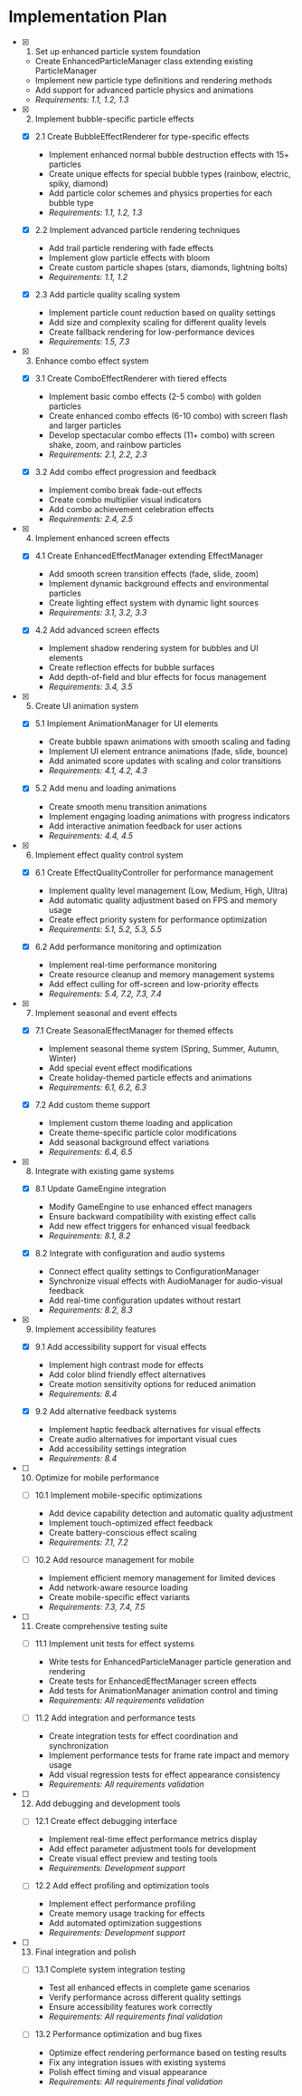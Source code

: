 # Implementation Plan

- [x] 1. Set up enhanced particle system foundation
  - Create EnhancedParticleManager class extending existing ParticleManager
  - Implement new particle type definitions and rendering methods
  - Add support for advanced particle physics and animations
  - _Requirements: 1.1, 1.2, 1.3_

- [x] 2. Implement bubble-specific particle effects
  - [x] 2.1 Create BubbleEffectRenderer for type-specific effects
    - Implement enhanced normal bubble destruction effects with 15+ particles
    - Create unique effects for special bubble types (rainbow, electric, spiky, diamond)
    - Add particle color schemes and physics properties for each bubble type
    - _Requirements: 1.1, 1.2, 1.3_

  - [x] 2.2 Implement advanced particle rendering techniques
    - Add trail particle rendering with fade effects
    - Implement glow particle effects with bloom
    - Create custom particle shapes (stars, diamonds, lightning bolts)
    - _Requirements: 1.1, 1.2_

  - [x] 2.3 Add particle quality scaling system
    - Implement particle count reduction based on quality settings
    - Add size and complexity scaling for different quality levels
    - Create fallback rendering for low-performance devices
    - _Requirements: 1.5, 7.3_

- [x] 3. Enhance combo effect system
  - [x] 3.1 Create ComboEffectRenderer with tiered effects
    - Implement basic combo effects (2-5 combo) with golden particles
    - Create enhanced combo effects (6-10 combo) with screen flash and larger particles
    - Develop spectacular combo effects (11+ combo) with screen shake, zoom, and rainbow particles
    - _Requirements: 2.1, 2.2, 2.3_

  - [x] 3.2 Add combo effect progression and feedback
    - Implement combo break fade-out effects
    - Create combo multiplier visual indicators
    - Add combo achievement celebration effects
    - _Requirements: 2.4, 2.5_

- [x] 4. Implement enhanced screen effects
  - [x] 4.1 Create EnhancedEffectManager extending EffectManager
    - Add smooth screen transition effects (fade, slide, zoom)
    - Implement dynamic background effects and environmental particles
    - Create lighting effect system with dynamic light sources
    - _Requirements: 3.1, 3.2, 3.3_

  - [x] 4.2 Add advanced screen effects
    - Implement shadow rendering system for bubbles and UI elements
    - Create reflection effects for bubble surfaces
    - Add depth-of-field and blur effects for focus management
    - _Requirements: 3.4, 3.5_

- [x] 5. Create UI animation system
  - [x] 5.1 Implement AnimationManager for UI elements
    - Create bubble spawn animations with smooth scaling and fading
    - Implement UI element entrance animations (fade, slide, bounce)
    - Add animated score updates with scaling and color transitions
    - _Requirements: 4.1, 4.2, 4.3_

  - [x] 5.2 Add menu and loading animations
    - Create smooth menu transition animations
    - Implement engaging loading animations with progress indicators
    - Add interactive animation feedback for user actions
    - _Requirements: 4.4, 4.5_

- [x] 6. Implement effect quality control system
  - [x] 6.1 Create EffectQualityController for performance management
    - Implement quality level management (Low, Medium, High, Ultra)
    - Add automatic quality adjustment based on FPS and memory usage
    - Create effect priority system for performance optimization
    - _Requirements: 5.1, 5.2, 5.3, 5.5_

  - [x] 6.2 Add performance monitoring and optimization
    - Implement real-time performance monitoring
    - Create resource cleanup and memory management systems
    - Add effect culling for off-screen and low-priority effects
    - _Requirements: 5.4, 7.2, 7.3, 7.4_

- [x] 7. Implement seasonal and event effects
  - [x] 7.1 Create SeasonalEffectManager for themed effects
    - Implement seasonal theme system (Spring, Summer, Autumn, Winter)
    - Add special event effect modifications
    - Create holiday-themed particle effects and animations
    - _Requirements: 6.1, 6.2, 6.3_

  - [x] 7.2 Add custom theme support
    - Implement custom theme loading and application
    - Create theme-specific particle color modifications
    - Add seasonal background effect variations
    - _Requirements: 6.4, 6.5_

- [x] 8. Integrate with existing game systems
  - [x] 8.1 Update GameEngine integration
    - Modify GameEngine to use enhanced effect managers
    - Ensure backward compatibility with existing effect calls
    - Add new effect triggers for enhanced visual feedback
    - _Requirements: 8.1, 8.2_

  - [x] 8.2 Integrate with configuration and audio systems
    - Connect effect quality settings to ConfigurationManager
    - Synchronize visual effects with AudioManager for audio-visual feedback
    - Add real-time configuration updates without restart
    - _Requirements: 8.2, 8.3_

- [x] 9. Implement accessibility features
  - [x] 9.1 Add accessibility support for visual effects
    - Implement high contrast mode for effects
    - Add color blind friendly effect alternatives
    - Create motion sensitivity options for reduced animation
    - _Requirements: 8.4_

  - [x] 9.2 Add alternative feedback systems
    - Implement haptic feedback alternatives for visual effects
    - Create audio alternatives for important visual cues
    - Add accessibility settings integration
    - _Requirements: 8.4_

- [ ] 10. Optimize for mobile performance
  - [ ] 10.1 Implement mobile-specific optimizations
    - Add device capability detection and automatic quality adjustment
    - Implement touch-optimized effect feedback
    - Create battery-conscious effect scaling
    - _Requirements: 7.1, 7.2_

  - [ ] 10.2 Add resource management for mobile
    - Implement efficient memory management for limited devices
    - Add network-aware resource loading
    - Create mobile-specific effect variants
    - _Requirements: 7.3, 7.4, 7.5_

- [ ] 11. Create comprehensive testing suite
  - [ ] 11.1 Implement unit tests for effect systems
    - Write tests for EnhancedParticleManager particle generation and rendering
    - Create tests for EnhancedEffectManager screen effects
    - Add tests for AnimationManager animation control and timing
    - _Requirements: All requirements validation_

  - [ ] 11.2 Add integration and performance tests
    - Create integration tests for effect coordination and synchronization
    - Implement performance tests for frame rate impact and memory usage
    - Add visual regression tests for effect appearance consistency
    - _Requirements: All requirements validation_

- [ ] 12. Add debugging and development tools
  - [ ] 12.1 Create effect debugging interface
    - Implement real-time effect performance metrics display
    - Add effect parameter adjustment tools for development
    - Create visual effect preview and testing tools
    - _Requirements: Development support_

  - [ ] 12.2 Add effect profiling and optimization tools
    - Implement effect performance profiling
    - Create memory usage tracking for effects
    - Add automated optimization suggestions
    - _Requirements: Development support_

- [ ] 13. Final integration and polish
  - [ ] 13.1 Complete system integration testing
    - Test all enhanced effects in complete game scenarios
    - Verify performance across different quality settings
    - Ensure accessibility features work correctly
    - _Requirements: All requirements final validation_

  - [ ] 13.2 Performance optimization and bug fixes
    - Optimize effect rendering performance based on testing results
    - Fix any integration issues with existing systems
    - Polish effect timing and visual appearance
    - _Requirements: All requirements final validation_